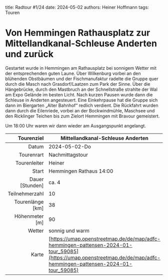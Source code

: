 title: Radtour #1/24 
date: 2024-05-02
authors: Heiner Hoffmann
tags: Touren 

# Von Hemmingen Rathausplatz zur Mittellandkanal-Schleuse Anderten und zurück

Gestartet wurde in Hemmingen am Rathausplatz bei sonnigem Wetter
mit der entsprechenden guten Laune.
Über Wilkenburg vorbei an den blühenden Obstbäumen und der
Fischmanufaktur radelte die Gruppe quer durch die Masch nach
Grasdorf/Laatzen zum Park der Sinne. Über die Hängebrücke, durch
den Mastbruch an der Schnellstraße strahlte der Wal am Expo Gelände
im besten Licht. Nach kurzen Pausen wurde dann die Schleuse in
Anderten angesteuert. Eine Einkehrpause hat die Gruppe sich dann im
Biergarten „Alter Bahnhof“ redlich verdient. Die Rückfahrt wurden
dann durch die Eilenriede, vorbei an der Bockwindmühle, Maschsee
und den Ricklinger Teichen bis zum Zielort Hemmingen mit Bravour
gemeistert.

Um 18:00 Uhr waren wir dann wieder am Ausgangspunkt angelangt.


Tourenziel       | Mittellandkanal-Schleuse Anderten
---------------: | ----------------------- 
Datum            | 2024-05-02-Do
Tourenrart       | Nachmittagstour
Tourenleiter     | Heiner
Start            | Hemmingen Rathaus 14:00
Dauer [Stunden]  | ca. 4
Teilnehmerzahl   | 10
Tourenlänge [km] | 38
Höhenmeter [m]   | 90
Wetter           | sonnig und warm
Karte            | [https://umap.openstreetmap.de/de/map/adfc-hemmingen-pattensen-2024-01-tour_59085](https://umap.openstreetmap.de/de/map/adfc-hemmingen-pattensen-2024-01-tour_59085)

